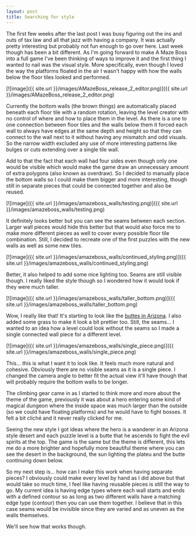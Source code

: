 ```yaml
---
layout: post
title: Searching for style
---
```


The first few weeks after the last post I was busy figuring out the ins and outs of tax law and all that jazz with having a company. It was actually pretty interesting but probably not fun enough to go over here. Last week though has been a bit different. As I'm going forward to make A Maze Boss into a full game I've been thinking of ways to improve it and the first thing I wanted to nail was the visual style. More specifically, even though I loved the way the platforms floated in the air I wasn't happy with how the walls below the floor tiles looked and performed.

[![image]({{ site.url }}/images/AMazeBoss_release_2_editor.png)]({{ site.url }}/images/AMazeBoss_release_2_editor.png)

Currently the bottom walls (the brown things) are automatically placed beneath each floor tile with a random rotation, leaving the level creator with no control of where and how to place them in the level. As there is a one to one connection between floor tiles and the walls below them it forced each wall to always have edges at the same depth and height so that they can connect to the wall next to it without having any mismatch and odd visuals. So the narrow width excluded any use of more interesting patterns like bulges or cuts extending over a single tile wall.

Add to that the fact that each wall had four sides even though only one would be visible which would make the game draw an unnecessary amount of extra polygons (also known as overdraw). So I decided to manually place the bottom walls so I could make them bigger and more interesting, though still in separate pieces that could be connected together and also be reused.

[![image]({{ site.url }}/images/amazeboss_walls/testing.png)]({{ site.url }}/images/amazeboss_walls/testing.png)

It definitely looks better but you can see the seams between each section. Larger wall pieces would hide this better but that would also force me to make more different pieces as well to cover every possible floor tile combination. Still, I decided to recreate one of the first puzzles with the new walls as well as some new tiles.

[![image]({{ site.url }}/images/amazeboss_walls/continued_styling.png)]({{ site.url }}/images/amazeboss_walls/continued_styling.png)

Better, it also helped to add some nice lighting too. Seams are still visible though. I really liked the style though so I wondered how it would look if they were much taller.

[![image]({{ site.url }}/images/amazeboss_walls/taller_bottom.png)]({{ site.url }}/images/amazeboss_walls/taller_bottom.png)

Wow, I really like that! It's starting to look like the [buttes in Arizona](https://en.wikipedia.org/wiki/Butte#/media/File:Monument_Valley,_late_afternoon.jpg). I also added some grass to make it look a bit prettier too. Still, the seams... I wanted to an idea how a level could look without the seams so I made a single connected wall piece for a different level.

[![image]({{ site.url }}/images/amazeboss_walls/single_piece.png)]({{ site.url }}/images/amazeboss_walls/single_piece.png)

This... this is what I want it to look like. It feels much more natural and cohesive. Obviously there are no visible seams as it is a single piece. I changed the camera angle to better fit the actual view it'll have though that will probably require the bottom walls to be longer.

The climbing gear came in as I started to think more and more about the theme of the game, previously it was about a hero entering some kind of magical dungeon where the inside space was much larger than the outside (so we could have floating platforms) and he would have to fight bosses. It felt a bit cliché and it never really clicked for me.

Seeing the new style I got ideas where the hero is a wanderer in an Arizona style desert and each puzzle level is a butte that he ascends to fight the evil spirits at the top. The game is the same but the theme is different, this lets me do a more brighter and hopefully more beautiful theme where you can see the desert in the background, the sun lighting the plateu and the butte continuing down below.

So my next step is... how can I make this work when having separate pieces? I obviously could make every level by hand as I did above but that would take so much time, I feel like having reusable pieces is still the way to go. My current idea is having edge types where each wall starts and ends with a defined contour so as long as two different walls have a matching edge type (contour) then you can use them together. I believe that in this case seams would be invisible since they are varied and as uneven as the walls themselves.

We'll see how that works though.